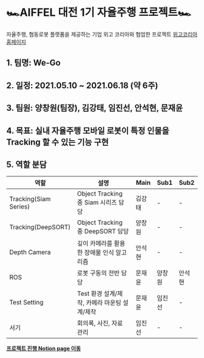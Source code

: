 # 🏎AIFFEL 대전 1기 자율주행 프로젝트🏎
자율주행, 협동로봇 플랫폼을 제공하는 기업 위고 코리아와 협업한 프로젝트 [위고코리아 홈페이지](https://wego-robotics.com/)

## 1. 팀명: We-Go
## 2. 일정: 2021.05.10 ~ 2021.06.18 (약 6주)
## 3. 팀원: 양창원(팀장), 김강태, 임진선, 안석현, 문재윤
## 4. 목표: 실내 자율주행 모바일 로봇이 특정 인물을 Tracking 할 수 있는 기능 구현
## 5. 역할 분담
|역할|설명|Main|Sub1|Sub2|
|---|---|---|---|---|
|Tracking(Siam Series)|Object Tracking 중 Siam 시리즈 담당|김강태|-|-|
|Tracking(DeepSORT)|Object Tracking 중 DeepSORT 담당|양창원|-|-|
|Depth Camera|깊이 카메라를 활용한 장애물 인식 알고리즘|안석현|-|-|
|ROS|로봇 구동의 전반 담당|문재윤|양창원|안석현|
|Test Setting|Test 환경 설계/제작, 카메라 마운팅 설계/제작|문재윤|임진선|-|
|서기|회의록, 사진, 자료 관리|임진선|-|-|


**[프로젝트 진행 Notion page 이동](https://www.notion.so/We-Go-ed512708c2f14177a53e4f5c95d918a9)**
